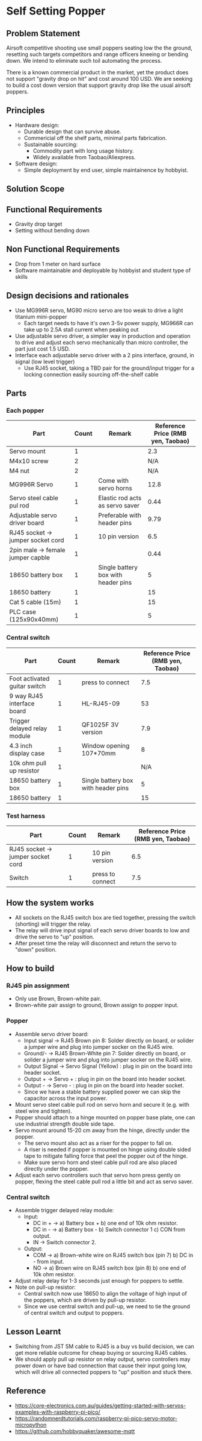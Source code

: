 # Self Setting Popper

## Problem Statement
Airsoft competitive shooting use small poppers seating low the the ground, resetting such targets competitors and range officers kneeing or bending down. We intend to eliminate such toil automating the process. 

There is a known commercial product in the market, yet the product does not support "gravity drop on hit" and cost around 100 USD. We are seeking to build a cost down version that support gravity drop like the usual airsoft poppers.

## Principles

* Hardware design:
  * Durable design that can survive abuse.
  * Commericial off the shelf parts, minimal parts fabrication.
  * Sustainable sourcing:
    * Commodity part with long usage history.
    * Widely available from Taobao/Aliexpress.
* Software design:
  * Simple deployment by end user, simple maintainence by hobbyist.

## Solution Scope

## Functional Requirements
* Gravity drop target
* Setting without bending down

## Non Functional Requirements
* Drop from 1 meter on hard surface
* Software maintainable and deployable by hobbyist and student type of skills

## Design decisions and rationales
* Use MG996R servo, MG90 micro servo are too weak to drive a light titanium mini-popper
  * Each target needs to have it's own 3-5v power supply, MG966R can take up to 2.5A stall current when peaking out
* Use adjustable servo driver, a simpler way in production and operation to drive and adjust each servo mechanically than micro controller, the part just cost 1.5 USD.
* Interface each adjustable servo driver with a 2 pins interface, ground, in signal (low level trigger)
  * Use RJ45 socket, taking a TBD pair for the ground/input trigger for a locking connection easily sourcing off-the-shelf cable


## Parts

### Each popper
| Part                               | Count | Remark                               | Reference Price (RMB yen, Taobao) |
|----------------------------------- |-------|--------------------------------------|-----------------------------------|
| Servo mount                        | 1     |                                      | 2.3                               |
| M4x10 screw                        | 2     |                                      | N/A                               |
| M4 nut                             | 2     |                                      | N/A                               |
| MG996R Servo                       | 1     | Come with servo horns                | 12.8                              |
| Servo steel cable pul rod          | 1     | Elastic rod acts as servo saver      | 0.44                              |
| Adjustable servo driver board      | 1     | Preferable with header pins          | 9.79                              |
| RJ45 socket -> jumper socket cord  | 1     | 10 pin version                       | 6.5                               |
| 2pin male -> female jumper capble  | 1     |                                      | 0.44                              |
| 18650 battery box                  | 1     | Single battery box with header pins  | 5                                 |
| 18650 battery                      | 1     |                                      | 15                                |
| Cat 5 cable (15m)                  | 1     |                                      | 15                                |
| PLC case (125x90x40mm)             | 1     |                                      | 5                                 |

### Central switch
| Part                               | Count | Remark                               | Reference Price (RMB yen, Taobao) |
|------------------------------------|-------|--------------------------------------|-----------------------------------|
| Foot activated guitar switch       | 1     | press to connect                     | 7.5                               |
| 9 way RJ45 interface board         | 1     | HL-RJ45-09                           | 53                                |
| Trigger delayed relay module       | 1     | QF1025F 3V version                   | 7.9                               |
| 4.3 inch display case              | 1     | Window opening 107*70mm              | 8                                 |
| 10k ohm pull up resistor           | 1     |                                      | N/A                               |
| 18650 battery box                  | 1     | Single battery box with header pins  | 5                                 |
| 18650 battery                      | 1     |                                      | 15                                |

### Test harness
| Part                               | Count | Remark                               | Reference Price (RMB yen, Taobao) |
|------------------------------------|-------|--------------------------------------|-----------------------------------|
| RJ45 socket -> jumper socket cord  | 1     | 10 pin version                       | 6.5                               |
| Switch                             | 1     | press to connect                     | 7.5                               |

## How the system works
  * All sockets on the RJ45 switch box are tied together, pressing the switch (shorting) will trigger the relay.
  * The relay will drive input signal of each servo driver boards to low and drive the servo to "up" position.
  * After preset time the relay will disconnect and return the servo to "down" position.

## How to build 

### RJ45 pin assignment
  * Only use Brown, Brown-white pair.
  * Brown-white pair assign to ground, Brown assign to popper input.

### Popper
  * Assemble servo driver board:
    * Input signal -> RJ45 Brown pin 8: Solder directly on board, or solider a jumper wire and plug into jumper socker on the RJ45 wire.
    * Ground/- -> RJ45 Brown-White pin 7: Solder directly on board, or solider a jumper wire and plug into jumper socker on the RJ45 wire.
    * Output Signal -> Servo Signal (Yellow) : plug in pin on the board into header socket.
    * Output + -> Servo + : plug in pin on the board into header socket.
    * Output - -> Servo - : plug in pin on the board into header socket.
    * Since we have a stable battery supplied power we can skip the capacitor across the input power.
  * Mount servo steel cable pull rod on servo horn and secure it (e.g. with steel wire and tighten).
  * Popper should attach to a hinge mounted on popper base plate, one can use industrial strength double side tape.
  * Servo mount around 15-20 cm away from the hinge, directly under the popper.
    * The servo mount also act as a riser for the popper to fall on.
    * A riser is needed if popper is mounted on hinge using double sided tape to mitigate falling force that peel the popper out of the hinge.
    * Make sure servo horn and steel cable pull rod are also placed directly under the popper.
  * Adjust each servo controllers such that servo horn press gently on popper, flexing the steel cable pull rod a little bit and act as servo saver.

### Central switch
  * Assemble trigger delayed relay module:
    * Input:
      * DC in + -> a) Battery box + b) one end of 10k ohm resistor.
      * DC in - -> a) Battery box - b) Switch connector 1 c) CON from output.
      * IN -> Switch connector 2.
    * Output:
      * COM -> a) Brown-white wire on RJ45 switch box (pin 7) b) DC in - from input.
      * NO -> a) Brown wire on RJ45 switch box (pin 8) b) one end of 10k ohm resistor.
  * Adjust relay delay for 1-3 seconds just enough for poppers to settle.
  * Note on pull-up resistor:
    * Central switch now use 18650 to align the voltage of high input of the poppers, which are driven by pull-up resistor.
    * Since we use central switch and pull-up, we need to tie the ground of central switch and output to poppers.

## Lesson Learnt
  * Switching from JST SM cable to RJ45 is a buy vs build decision, we can get more reliable outcome for cheap buying or sourcing RJ45 cables.
  * We should apply pull up resistor on relay output, servo controllers may power down or have bad connection that cause their input going low, which will drive all connected poppers to "up" position and stuck there.

## Reference
* https://core-electronics.com.au/guides/getting-started-with-servos-examples-with-raspberry-pi-pico/
* https://randomnerdtutorials.com/raspberry-pi-pico-servo-motor-micropython
* https://github.com/hobbyquaker/awesome-mqtt 
